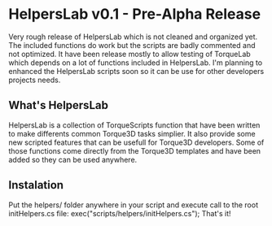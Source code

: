 # HelpersLab v0.1 - Pre-Alpha Release
Very rough release of HelpersLab which is not cleaned and organized yet. The included functions do work but the scripts are badly commented and not optimized. It have been release mostly to allow testing of TorqueLab which depends on a lot of functions included in HelpersLab.
I'm planning to enhanced the HelpersLab scripts soon so it can be use for other developers projects needs.

## What's HelpersLab
HelpersLab is a collection of TorqueScripts function that have been written to make differents common Torque3D tasks simplier. It also provide some new scripted features that can be usefull for Torque3D developers. Some of those functions come directly from the Torque3D templates and have been added so they can be used anywhere.

## Instalation
Put the helpers/ folder anywhere in your script and execute call to the root initHelpers.cs file:
    exec("scripts/helpers/initHelpers.cs");
That's it!


